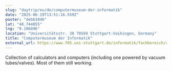 ```yaml
---
slug: "daytrip/eu/de/computermuseum-der-informatik"
date: "2025-06-19T13:51:16.559Z"
poster: "debb1046"
lat: "48.744855"
lng: "9.106896"
location: "Universitätsstr. 38 70569 Stuttgart-Vaihingen, Germany"
title: "Computermuseum der Informatik"
external_url: https://www.f05.uni-stuttgart.de/informatik/fachbereich/computermuseum/
---
```

Collection of calculators and computers (including one powered by vacuum tubes/valves). Most of them still working. 
